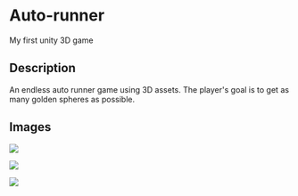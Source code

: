 # Auto-runner
My first unity 3D game
## Description
An endless auto runner game using 3D assets. The player's goal is to get as many golden spheres as possible.
## Images
![](GitHub_images/01_Game.png)

![](GitHub_images/02_PauseMenu.png)

![](GitHub_images/03_GameOver.png)
